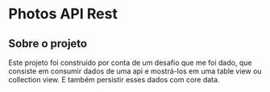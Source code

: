 # Photos API Rest

## Sobre o projeto
Este projeto foi construído por conta de um desafio que me foi dado, que consiste em consumir dados de uma api e mostrá-los em uma table view ou collection view. E também persistir esses dados com core data.


